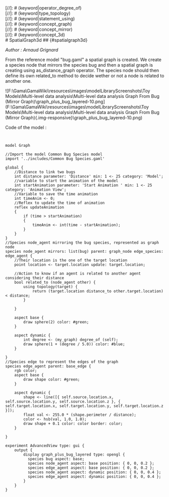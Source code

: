 [//]: # (keyword|operator_hsb)
<div class='gama-keyword-style' id ='333_0_324_operator-hsb'></div>
[//]: # (keyword|operator_degree_of)
<div class='gama-keyword-style' id ='333_1_255_operator-degree-of'></div>
[//]: # (keyword|type_topology)
<div class='gama-keyword-style' id ='333_2_1567_type-topology'></div>
[//]: # (keyword|statement_using)
<div class='gama-keyword-style' id ='333_3_642_statement-using'></div>
[//]: # (keyword|concept_graph)
<div class='gama-keyword-style' id ='333_4_47_concept-graph'></div>
[//]: # (keyword|concept_mirror)
<div class='gama-keyword-style' id ='333_5_71_concept-mirror'></div>
[//]: # (keyword|concept_3d)
<div class='gama-keyword-style' id ='333_6_1_concept-3d'></div>
# SpatialGraph3d ## {#spatialgraph3d}


_Author : Arnaud Grignard_

From the reference model "bug.gaml" a spatial graph is created. We create a species node that mirrors the species bug and then a spatial graph is creating using as_distance_graph operator. The species node should then define its own related_to method to decide wether or not a node is related to another one.


![F:\Gama\GamaWiki\resources\images\modelLibraryScreenshots\Toy Models\Multi-level data analysis\Multi-level data analysis Graph From Bug (Mirror Graph)\graph_plus_bug_layered-10.png](F:\Gama\GamaWiki\resources\images\modelLibraryScreenshots\Toy Models\Multi-level data analysis\Multi-level data analysis Graph From Bug (Mirror Graph){.img-responsive}\graph_plus_bug_layered-10.png)

Code of the model : 

```


model Graph

//Import the model Common Bug Species model
import '../includes/Common Bug Species.gaml'

global {
	//Distance to link two bugs
	int distance parameter: 'Distance' min: 1 <- 25 category: 'Model';
	//variable to start the animation of the model
	int startAnimation parameter: 'Start Animation ' min: 1 <- 25 category: 'Animation View';
	//Variable to save the time animation
	int timeAnim <- 0;
	//Reflex to update the time of animation
	reflex updateAnimation 
	{
		if (time > startAnimation) 
		{
			timeAnim <- int(time - startAnimation);
		}
	}
}
//Species node_agent mirroring the bug species, represented as graph node
species node_agent mirrors: list(bug) parent: graph_node edge_species: edge_agent {
	//Their location is the one of the target location
	point location <- target.location update: target.location;
	
	//Action to know if an agent is related to another agent considering their distance
	bool related_to (node_agent other) {
		using topology(target) {
			return (target.location distance_to other.target.location) < distance;
		}

	}

	aspect base {
		draw sphere(2) color: #green;
	}

	aspect dynamic {
		int degree <- (my_graph) degree_of (self);
		draw sphere(1 + (degree / 5.0)) color: #blue;
	}

}
//Species edge to represent the edges of the graph
species edge_agent parent: base_edge {
	rgb color;
	aspect base {
		draw shape color: #green;
	}
	
	aspect dynamic {
		shape <- line([{ self.source.location.x, self.source.location.y, self.source.location.z }, { self.target.location.x, self.target.location.y, self.target.location.z }]);
		float val <- 255.0 * (shape.perimeter / distance);
		color <- hsb(val, 1.0, 1.0);
		draw shape + 0.1 color: color border: color;
	}

}

experiment AdvancedView type: gui {
	output {
		display graph_plus_bug_layered type: opengl { 
		  species bug aspect: base;
		  species node_agent aspect: base position: { 0, 0, 0.2 };
		  species edge_agent aspect: base position: { 0, 0, 0.2 };
		  species node_agent aspect: dynamic position: { 0, 0, 0.4 };
		  species edge_agent aspect: dynamic position: { 0, 0, 0.4 };
		}
	}
}


```